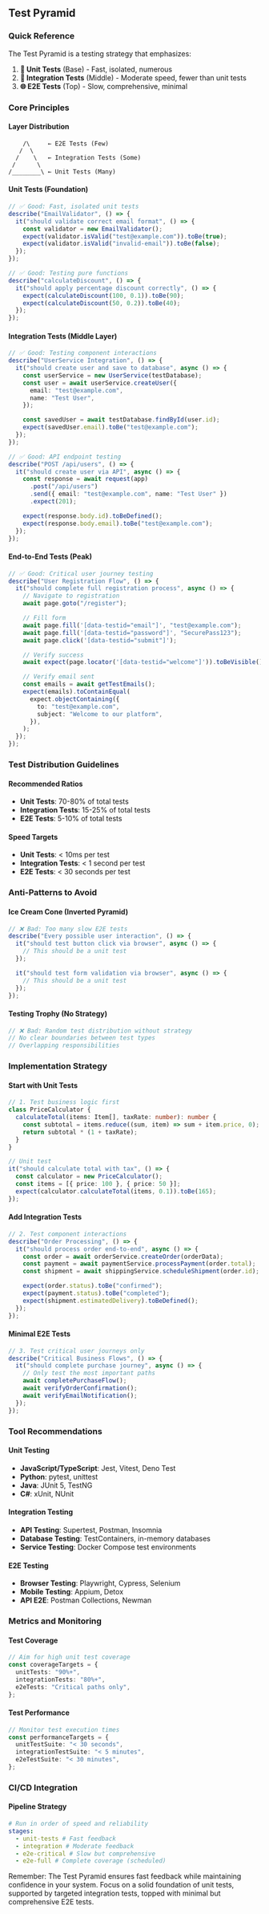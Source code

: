## Test Pyramid

### Quick Reference

The Test Pyramid is a testing strategy that emphasizes:

1. **🔺 Unit Tests** (Base) - Fast, isolated, numerous
2. **🔧 Integration Tests** (Middle) - Moderate speed, fewer than unit tests
3. **🌐 E2E Tests** (Top) - Slow, comprehensive, minimal

### Core Principles

#### Layer Distribution

```
    /\     ← E2E Tests (Few)
   /  \    
  /    \   ← Integration Tests (Some)
 /      \  
/________\ ← Unit Tests (Many)
```

#### Unit Tests (Foundation)

```typescript
// ✅ Good: Fast, isolated unit tests
describe("EmailValidator", () => {
  it("should validate correct email format", () => {
    const validator = new EmailValidator();
    expect(validator.isValid("test@example.com")).toBe(true);
    expect(validator.isValid("invalid-email")).toBe(false);
  });
});

// ✅ Good: Testing pure functions
describe("calculateDiscount", () => {
  it("should apply percentage discount correctly", () => {
    expect(calculateDiscount(100, 0.1)).toBe(90);
    expect(calculateDiscount(50, 0.2)).toBe(40);
  });
});
```

#### Integration Tests (Middle Layer)

```typescript
// ✅ Good: Testing component interactions
describe("UserService Integration", () => {
  it("should create user and save to database", async () => {
    const userService = new UserService(testDatabase);
    const user = await userService.createUser({
      email: "test@example.com",
      name: "Test User",
    });

    const savedUser = await testDatabase.findById(user.id);
    expect(savedUser.email).toBe("test@example.com");
  });
});

// ✅ Good: API endpoint testing
describe("POST /api/users", () => {
  it("should create user via API", async () => {
    const response = await request(app)
      .post("/api/users")
      .send({ email: "test@example.com", name: "Test User" })
      .expect(201);

    expect(response.body.id).toBeDefined();
    expect(response.body.email).toBe("test@example.com");
  });
});
```

#### End-to-End Tests (Peak)

```typescript
// ✅ Good: Critical user journey testing
describe("User Registration Flow", () => {
  it("should complete full registration process", async () => {
    // Navigate to registration
    await page.goto("/register");

    // Fill form
    await page.fill('[data-testid="email"]', "test@example.com");
    await page.fill('[data-testid="password"]', "SecurePass123");
    await page.click('[data-testid="submit"]');

    // Verify success
    await expect(page.locator('[data-testid="welcome"]')).toBeVisible();

    // Verify email sent
    const emails = await getTestEmails();
    expect(emails).toContainEqual(
      expect.objectContaining({
        to: "test@example.com",
        subject: "Welcome to our platform",
      }),
    );
  });
});
```

### Test Distribution Guidelines

#### Recommended Ratios

- **Unit Tests**: 70-80% of total tests
- **Integration Tests**: 15-25% of total tests
- **E2E Tests**: 5-10% of total tests

#### Speed Targets

- **Unit Tests**: < 10ms per test
- **Integration Tests**: < 1 second per test
- **E2E Tests**: < 30 seconds per test

### Anti-Patterns to Avoid

#### Ice Cream Cone (Inverted Pyramid)

```typescript
// ❌ Bad: Too many slow E2E tests
describe("Every possible user interaction", () => {
  it("should test button click via browser", async () => {
    // This should be a unit test
  });

  it("should test form validation via browser", async () => {
    // This should be a unit test
  });
});
```

#### Testing Trophy (No Strategy)

```typescript
// ❌ Bad: Random test distribution without strategy
// No clear boundaries between test types
// Overlapping responsibilities
```

### Implementation Strategy

#### Start with Unit Tests

```typescript
// 1. Test business logic first
class PriceCalculator {
  calculateTotal(items: Item[], taxRate: number): number {
    const subtotal = items.reduce((sum, item) => sum + item.price, 0);
    return subtotal * (1 + taxRate);
  }
}

// Unit test
it("should calculate total with tax", () => {
  const calculator = new PriceCalculator();
  const items = [{ price: 100 }, { price: 50 }];
  expect(calculator.calculateTotal(items, 0.1)).toBe(165);
});
```

#### Add Integration Tests

```typescript
// 2. Test component interactions
describe("Order Processing", () => {
  it("should process order end-to-end", async () => {
    const order = await orderService.createOrder(orderData);
    const payment = await paymentService.processPayment(order.total);
    const shipment = await shippingService.scheduleShipment(order.id);

    expect(order.status).toBe("confirmed");
    expect(payment.status).toBe("completed");
    expect(shipment.estimatedDelivery).toBeDefined();
  });
});
```

#### Minimal E2E Tests

```typescript
// 3. Test critical user journeys only
describe("Critical Business Flows", () => {
  it("should complete purchase journey", async () => {
    // Only test the most important paths
    await completePurchaseFlow();
    await verifyOrderConfirmation();
    await verifyEmailNotification();
  });
});
```

### Tool Recommendations

#### Unit Testing

- **JavaScript/TypeScript**: Jest, Vitest, Deno Test
- **Python**: pytest, unittest
- **Java**: JUnit 5, TestNG
- **C#**: xUnit, NUnit

#### Integration Testing

- **API Testing**: Supertest, Postman, Insomnia
- **Database Testing**: TestContainers, in-memory databases
- **Service Testing**: Docker Compose test environments

#### E2E Testing

- **Browser Testing**: Playwright, Cypress, Selenium
- **Mobile Testing**: Appium, Detox
- **API E2E**: Postman Collections, Newman

### Metrics and Monitoring

#### Test Coverage

```typescript
// Aim for high unit test coverage
const coverageTargets = {
  unitTests: "90%+",
  integrationTests: "80%+",
  e2eTests: "Critical paths only",
};
```

#### Test Performance

```typescript
// Monitor test execution times
const performanceTargets = {
  unitTestSuite: "< 30 seconds",
  integrationTestSuite: "< 5 minutes",
  e2eTestSuite: "< 30 minutes",
};
```

### CI/CD Integration

#### Pipeline Strategy

```yaml
# Run in order of speed and reliability
stages:
  - unit-tests # Fast feedback
  - integration # Moderate feedback
  - e2e-critical # Slow but comprehensive
  - e2e-full # Complete coverage (scheduled)
```

Remember: The Test Pyramid ensures fast feedback while maintaining confidence in
your system. Focus on a solid foundation of unit tests, supported by targeted
integration tests, topped with minimal but comprehensive E2E tests.
